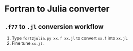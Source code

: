 # Fortran to Julia converter

## `.f77` to `.jl` conversion workflow

1. Type `fort2julia.py xx.f xx.jl` to convert `xx.f` into `xx.jl`.
2. Fine tune `xx.jl`.